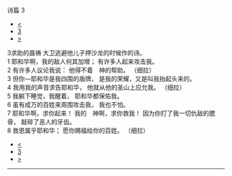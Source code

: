 ﻿





 诗篇 3




* [<](bible/PSA002.md)
* [3](bible/PSA.md)
* [>](bible/PSA004.md)



 
3求助的晨祷 大卫逃避他儿子押沙龙的时候作的诗。  
1 耶和华啊，我的敌人何其加增； 有许多人起来攻击我。  
2 有许多人议论我说： 他得不着　神的帮助。 （细拉）      
3 但你—耶和华是我四围的盾牌， 是我的荣耀，又是叫我抬起头来的。  
4 我用我的声音求告耶和华， 他就从他的圣山上应允我。 （细拉）      
5 我躺下睡觉，我醒着， 耶和华都保佑我。  
6 虽有成万的百姓来周围攻击我， 我也不怕。  
7 耶和华啊，求你起来！ 我的　神啊，求你救我！ 因为你打了我一切仇敌的腮骨， 敲碎了恶人的牙齿。  
8 救恩属乎耶和华； 愿你赐福给你的百姓。 （细拉）  
* [<](bible/PSA002.md)
* [3](bible/PSA.md)
* [>](bible/PSA004.md)





---









